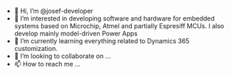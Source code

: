 - 👋 Hi, I’m @josef-developer
- 👀 I’m interested in developing software and hardware for embedded systems based on Microchip, Atmel and partially Espresiff MCUs. I also develop mainly model-driven Power Apps
- 🌱 I’m currently learning everything related to Dynamics 365 customization.
- 💞️ I’m looking to collaborate on ...
- 📫 How to reach me ...

<!---
josef-developer/josef-developer is a ✨ special ✨ repository because its `README.md` (this file) appears on your GitHub profile.
You can click the Preview link to take a look at your changes.
--->
